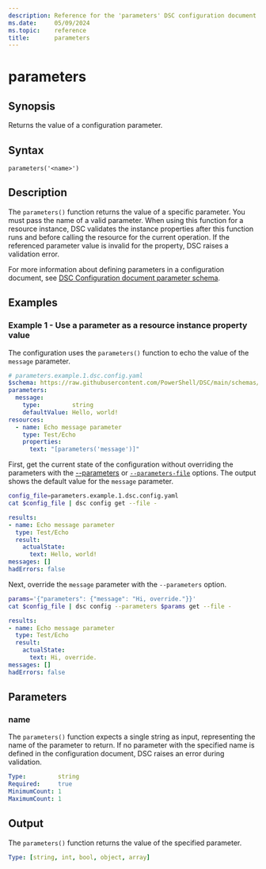 ```yaml
---
description: Reference for the 'parameters' DSC configuration document function
ms.date:     05/09/2024
ms.topic:    reference
title:       parameters
---
```


# parameters

## Synopsis

Returns the value of a configuration parameter.

## Syntax

```Syntax
parameters('<name>')
```

## Description

The `parameters()` function returns the value of a specific parameter. You must pass the name of
a valid parameter. When using this function for a resource instance, DSC validates the instance
properties after this function runs and before calling the resource for the current operation. If
the referenced parameter value is invalid for the property, DSC raises a validation error.

For more information about defining parameters in a configuration document, see
[DSC Configuration document parameter schema][01].

## Examples

### Example 1 - Use a parameter as a resource instance property value

The configuration uses the `parameters()` function to echo the value of the `message` parameter.

```yaml
# parameters.example.1.dsc.config.yaml
$schema: https://raw.githubusercontent.com/PowerShell/DSC/main/schemas/2024/04/config/document.json
parameters:
  message:
    type:         string
    defaultValue: Hello, world!
resources:
  - name: Echo message parameter
    type: Test/Echo
    properties:
      text: "[parameters('message')]"
```

First, get the current state of the configuration without overriding the parameters with the
[--parameters][02] or [`--parameters-file`][03] options. The output shows the default value for the
`message` parameter.

```bash
config_file=parameters.example.1.dsc.config.yaml
cat $config_file | dsc config get --file -
```

```yaml
results:
- name: Echo message parameter
  type: Test/Echo
  result:
    actualState:
      text: Hello, world!
messages: []
hadErrors: false
```

Next, override the `message` parameter with the `--parameters` option.

```bash
params='{"parameters": {"message": "Hi, override."}}'
cat $config_file | dsc config --parameters $params get --file -
```

```yaml
results:
- name: Echo message parameter
  type: Test/Echo
  result:
    actualState:
      text: Hi, override.
messages: []
hadErrors: false
```

## Parameters

### name

The `parameters()` function expects a single string as input, representing the name of the
parameter to return. If no parameter with the specified name is defined in the configuration
document, DSC raises an error during validation.

```yaml
Type:         string
Required:     true
MinimumCount: 1
MaximumCount: 1
```

## Output

The `parameters()` function returns the value of the specified parameter.

```yaml
Type: [string, int, bool, object, array]
```

<!-- Link reference definitions -->
[01]: ../parameter.md
[02]: ../../../cli/config/index.md#--parameters
[03]: ../../../cli/config/index.md#--parameters-file

